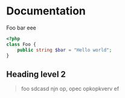 # Documentation

Foo bar eee

```php
<?php
class Foo {
	public string $bar = "Hello world";
}
```

## Heading level 2

> foo sdcasd
> njn op, opec opkopkverv ef

